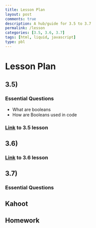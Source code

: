 ```yaml
---
title: Lesson Plan
layout: post
comments: true
description: A hub/guide for 3.5 to 3.7
permalink: /lesson
categories: [3.5, 3.6, 3.7]
tags: [html, liquid, javascript]
type: pbl
---
```


# Lesson Plan
## 3.5)
### Essential Questions
- What are booleans
- How are Booleans used in code
### [Link]({{site.baseurl}}/lesson3:5) to 3.5 lesson

## 3.6)
### [Link]({{site.baseurl}}/lesson3:6) to 3.6 lesson

## 3.7)
### Essential Questions

## Kahoot

## Homework
